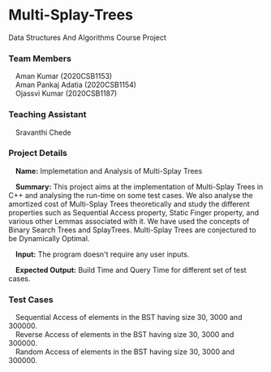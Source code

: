 # Multi-Splay-Trees
Data Structures And Algorithms Course Project

### **Team Members**
&emsp;Aman Kumar (2020CSB1153) \
&emsp;Aman Pankaj Adatia (2020CSB1154) \
&emsp;Ojassvi Kumar (2020CSB1187) 

### **Teaching Assistant** 
&emsp;Sravanthi Chede 

### **Project Details** 
&emsp;**Name:** Implemetation and Analysis of Multi-Splay Trees 

&emsp;**Summary:** This project aims at the implementation of Multi-Splay Trees in C++ and analysing the run-time on some test cases. We also analyse the amortized cost of Multi-Splay Trees theoretically and study the different properties such as Sequential Access property, Static Finger property, and various other Lemmas associated with it. We have used the concepts of Binary Search Trees and SplayTrees. Multi-Splay Trees are conjectured to be Dynamically Optimal.

&emsp;**Input:** The program doesn't require any user inputs.

&emsp;**Expected Output:** Build Time and Query Time for different set of test cases. 

### **Test Cases**
&emsp;Sequential Access of elements in the BST having size 30, 3000 and 300000. \
&emsp;Reverse Access of elements in the BST having size 30, 3000 and 300000. \
&emsp;Random Access of elements in the BST having size 30, 3000 and 300000. 
